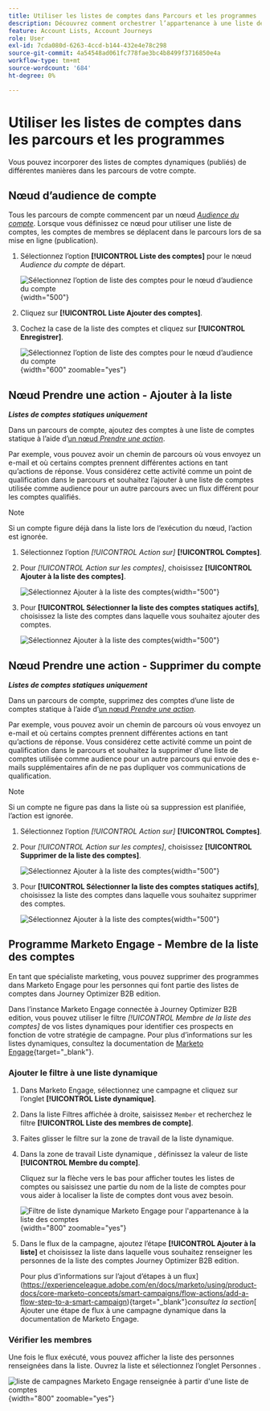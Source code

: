 ```yaml
---
title: Utiliser les listes de comptes dans Parcours et les programmes
description: Découvrez comment orchestrer l’appartenance à une liste de comptes dans parcours et filtrer les listes dynamiques Marketo Engage en fonction de l’appartenance à une liste de comptes.
feature: Account Lists, Account Journeys
role: User
exl-id: 7cda080d-6263-4ccd-b144-432e4e78c298
source-git-commit: 4a54548ad061fc778fae3bc4b8499f3716850e4a
workflow-type: tm+mt
source-wordcount: '684'
ht-degree: 0%

---
```


# Utiliser les listes de comptes dans les parcours et les programmes

Vous pouvez incorporer des listes de comptes dynamiques (publiés) de différentes manières dans les parcours de votre compte.

## Nœud d’audience de compte

Tous les parcours de compte commencent par un nœud [_Audience du compte_](../journeys/account-audience-nodes.md). Lorsque vous définissez ce nœud pour utiliser une liste de comptes, les comptes de membres se déplacent dans le parcours lors de sa mise en ligne (publication).

1. Sélectionnez l’option **[!UICONTROL Liste des comptes]** pour le nœud _Audience du compte_ de départ.

   ![Sélectionnez l’option de liste des comptes pour le nœud d’audience du compte](../journeys/assets/node-audience-account-list.png){width="500"}

1. Cliquez sur **[!UICONTROL Liste Ajouter des comptes]**.

1. Cochez la case de la liste des comptes et cliquez sur **[!UICONTROL Enregistrer]**.

   ![Sélectionnez l’option de liste des comptes pour le nœud d’audience du compte](../journeys/assets/node-audience-account-list-select-dialog.png){width="600" zoomable="yes"}

## Nœud Prendre une action - Ajouter à la liste

**_Listes de comptes statiques uniquement_**

Dans un parcours de compte, ajoutez des comptes à une liste de comptes statique à l’aide d’[un nœud _Prendre une action_](../journeys/action-nodes.md).

Par exemple, vous pouvez avoir un chemin de parcours où vous envoyez un e-mail et où certains comptes prennent différentes actions en tant qu’actions de réponse. Vous considérez cette activité comme un point de qualification dans le parcours et souhaitez l’ajouter à une liste de comptes utilisée comme audience pour un autre parcours avec un flux différent pour les comptes qualifiés.

>[!NOTE]
>
>Si un compte figure déjà dans la liste lors de l’exécution du nœud, l’action est ignorée.

1. Sélectionnez l’option _[!UICONTROL Action sur]_ **[!UICONTROL Comptes]**.

1. Pour _[!UICONTROL Action sur les comptes]_, choisissez **[!UICONTROL Ajouter à la liste des comptes]**.

   ![Sélectionnez Ajouter à la liste des comptes](../journeys/assets/node-action-account-add-to-account-list.png){width="500"}

1. Pour **[!UICONTROL Sélectionner la liste des comptes statiques actifs]**, choisissez la liste des comptes dans laquelle vous souhaitez ajouter des comptes.

   ![Sélectionnez Ajouter à la liste des comptes](../journeys/assets/node-action-account-add-to-account-list-select.png){width="500"}

## Nœud Prendre une action - Supprimer du compte

**_Listes de comptes statiques uniquement_**

Dans un parcours de compte, supprimez des comptes d’une liste de comptes statique à l’aide d’[un nœud _Prendre une action_](../journeys/action-nodes.md).

Par exemple, vous pouvez avoir un chemin de parcours où vous envoyez un e-mail et où certains comptes prennent différentes actions en tant qu’actions de réponse. Vous considérez cette activité comme un point de qualification dans le parcours et souhaitez la supprimer d’une liste de comptes utilisée comme audience pour un autre parcours qui envoie des e-mails supplémentaires afin de ne pas dupliquer vos communications de qualification.

>[!NOTE]
>
>Si un compte ne figure pas dans la liste où sa suppression est planifiée, l’action est ignorée.

1. Sélectionnez l’option _[!UICONTROL Action sur]_ **[!UICONTROL Comptes]**.

1. Pour _[!UICONTROL Action sur les comptes]_, choisissez **[!UICONTROL Supprimer de la liste des comptes]**.

   ![Sélectionnez Ajouter à la liste des comptes](../journeys/assets/node-action-account-remove-from-account-list.png){width="500"}

1. Pour **[!UICONTROL Sélectionner la liste des comptes statiques actifs]**, choisissez la liste des comptes dans laquelle vous souhaitez supprimer des comptes.

   ![Sélectionnez Ajouter à la liste des comptes](../journeys/assets/node-action-account-remove-from-account-list-select.png){width="500"}

## Programme Marketo Engage - Membre de la liste des comptes

En tant que spécialiste marketing, vous pouvez supprimer des programmes dans Marketo Engage pour les personnes qui font partie des listes de comptes dans Journey Optimizer B2B edition.

Dans l’instance Marketo Engage connectée à Journey Optimizer B2B edition, vous pouvez utiliser le filtre _[!UICONTROL Membre de la liste des comptes]_ de vos listes dynamiques pour identifier ces prospects en fonction de votre stratégie de campagne. Pour plus d’informations sur les listes dynamiques, consultez la documentation de [Marketo Engage](https://experienceleague.adobe.com/en/docs/marketo/using/product-docs/core-marketo-concepts/smart-lists-and-static-lists/understanding-smart-lists){target="_blank"}.

### Ajouter le filtre à une liste dynamique

1. Dans Marketo Engage, sélectionnez une campagne et cliquez sur l’onglet **[!UICONTROL Liste dynamique]**.

1. Dans la liste Filtres affichée à droite, saisissez `Member` et recherchez le filtre **[!UICONTROL Liste des membres de compte]**.

1. Faites glisser le filtre sur la zone de travail de la liste dynamique.

1. Dans la zone de travail Liste dynamique , définissez la valeur de liste **[!UICONTROL Membre du compte]**.

   Cliquez sur la flèche vers le bas pour afficher toutes les listes de comptes ou saisissez une partie du nom de la liste de comptes pour vous aider à localiser la liste de comptes dont vous avez besoin.

   ![Filtre de liste dynamique Marketo Engage pour l&#39;appartenance à la liste des comptes](./assets/account-lists-marketo-engage-smart-list.png){width="800" zoomable="yes"}

1. Dans le flux de la campagne, ajoutez l’étape **[!UICONTROL Ajouter à la liste]** et choisissez la liste dans laquelle vous souhaitez renseigner les personnes de la liste des comptes Journey Optimizer B2B edition.

   Pour plus d’informations sur l’ajout d’étapes à un flux](https://experienceleague.adobe.com/en/docs/marketo/using/product-docs/core-marketo-concepts/smart-campaigns/flow-actions/add-a-flow-step-to-a-smart-campaign){target="_blank"}_consultez la section_[ Ajouter une étape de flux à une campagne dynamique dans la documentation de Marketo Engage.

### Vérifier les membres

Une fois le flux exécuté, vous pouvez afficher la liste des personnes renseignées dans la liste. Ouvrez la liste et sélectionnez l’onglet Personnes .

![liste de campagnes Marketo Engage renseignée à partir d&#39;une liste de comptes](./assets/account-lists-marketo-engage-smart-list-people.png){width="800" zoomable="yes"}
